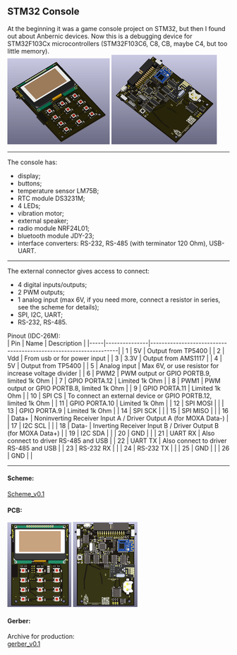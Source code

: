 ## STM32 Console  
At the beginning it was a game console project on STM32, but then I found out 
about Anbernic devices. Now this is a debugging device for STM32F103Cx 
microcontrollers (STM32F103C6, C8, CB, maybe C4, but too little memory).  
[![iso_v0.1_top](images/iso/iso_v0.1_top_preview.png)](images/iso/iso_v0.1_top.png) [![iso_v0.1_bottom](images/iso/iso_v0.1_bottom_preview.png)](images/iso/iso_v0.1_bottom.png)  

---
The console has:  
+ display;  
+ buttons;  
+ temperature sensor LM75B;  
+ RTC module DS3231M;  
+ 4 LEDs;  
+ vibration motor;  
+ external speaker;  
+ radio module NRF24L01;  
+ bluetooth module JDY-23;  
+ interface converters: RS-232, RS-485 (with terminator 120 Ohm), USB-UART.  

---
The external connector gives access to connect:  
+ 4 digital inputs/outputs;  
+ 2 PWM outputs;  
+ 1 analog input (max 6V, if you need more, connect a resistor in series, see the scheme for details);  
+ SPI, I2C, UART;  
+ RS-232, RS-485.  

Pinout (IDC-26M):  
| Pin | Name          | Description                                                      |
|-----|---------------|------------------------------------------------------------------|
| 1   | 5V            | Output from TP5400                                               |
| 2   | Vdd           | From usb or for power input                                      |
| 3   | 3.3V          | Output from AMS1117                                              |
| 4   | 5V            | Output from TP5400                                               |
| 5   | Analog input  | Max 6V, or use resistor for increase voltage divider             |
| 6   | PWM2          | PWM output or GPIO PORTB.9, limited 1k Ohm                       |
| 7   | GPIO PORTA.12 | Limited 1k Ohm                                                   |
| 8   | PWM1          | PWM output or GPIO PORTB.8, limited 1k Ohm                       |
| 9   | GPIO PORTA.11 | Limited 1k Ohm                                                   |
| 10  | SPI CS        | To connect an external device or GPIO PORTB.12, limited 1k Ohm   |
| 11  | GPIO PORTA.10 | Limited 1k Ohm                                                   |
| 12  | SPI MOSI      |                                                                  |
| 13  | GPIO PORTA.9  | Limited 1k Ohm                                                   |
| 14  | SPI SCK       |                                                                  |
| 15  | SPI MISO      |                                                                  |
| 16  | Data+         | Noninverting Receiver Input A / Driver Output A (for MOXA Data-) |
| 17  | I2C SCL       |                                                                  |
| 18  | Data-         | Inverting Receiver Input B / Driver Output B (for MOXA Data+)    |
| 19  | I2C SDA       |                                                                  |
| 20  | GND           |                                                                  |
| 21  | UART RX       | Also connect to driver RS-485 and USB                            |
| 22  | UART TX       | Also connect to driver RS-485 and USB                            |
| 23  | RS-232 RX     |                                                                  |
| 24  | RS-232 TX     |                                                                  |
| 25  | GND           |                                                                  |
| 26  | GND           |                                                                  |

---
#### Scheme:  
[Scheme_v0.1](docs/game_pad_keyboard_v0.1.pdf)  

#### PCB:  
[![pcb_v0.1_top](images/pcb/pcb_v0.1_top_preview.png)](images/pcb/pcb_v0.1_top.png) [![pcb_v0.1_bottom](images/pcb/pcb_v0.1_bottom_preview.png)](images/pcb/pcb_v0.1_bottom.png)  

#### Gerber:  
Archive for production:  
[gerber_v0.1](https://github.com/piro-s/stm32_console/raw/master/gerber/gerber_v0.1.zip)  
